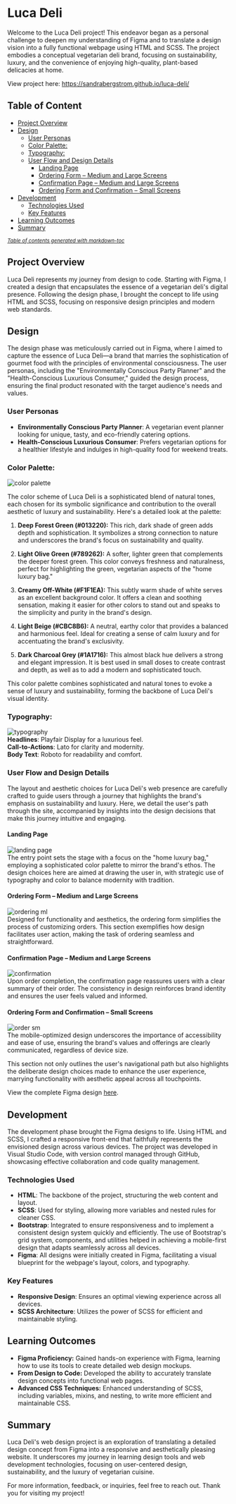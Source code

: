 # Luca Deli

Welcome to the Luca Deli project! This endeavor began as a personal challenge to deepen my understanding of Figma and to translate a design vision into a fully functional webpage using HTML and SCSS. The project embodies a conceptual vegetarian deli brand, focusing on sustainability, luxury, and the convenience of enjoying high-quality, plant-based delicacies at home.

View project here: https://sandrabergstrom.github.io/luca-deli/

## Table of Content

  * [Project Overview](#project-overview)
  * [Design](#design)
    + [User Personas](#user-personas)
    + [Color Palette:](#color-palette-)
    + [Typography:](#typography-)
    + [User Flow and Design Details](#user-flow-and-design-details)
      - [Landing Page](#landing-page)
      - [Ordering Form – Medium and Large Screens](#ordering-form---medium-and-large-screens)
      - [Confirmation Page – Medium and Large Screens](#confirmation-page---medium-and-large-screens)
      - [Ordering Form and Confirmation – Small Screens](#ordering-form-and-confirmation---small-screens)
  * [Development](#development)
    + [Technologies Used](#technologies-used)
    + [Key Features](#key-features)
  * [Learning Outcomes](#learning-outcomes)
  * [Summary](#summary)

<small><i><a href='http://ecotrust-canada.github.io/markdown-toc/'>Table of contents generated with markdown-toc</a></i></small>

## Project Overview

Luca Deli represents my journey from design to code. Starting with Figma, I created a design that encapsulates the essence of a vegetarian deli's digital presence. Following the design phase, I brought the concept to life using HTML and SCSS, focusing on responsive design principles and modern web standards.

## Design

The design phase was meticulously carried out in Figma, where I aimed to capture the essence of Luca Deli—a brand that marries the sophistication of gourmet food with the principles of environmental consciousness. The user personas, including the "Environmentally Conscious Party Planner" and the "Health-Conscious Luxurious Consumer," guided the design process, ensuring the final product resonated with the target audience's needs and values.

### User Personas

- **Environmentally Conscious Party Planner**: A vegetarian event planner looking for unique, tasty, and eco-friendly catering options.
- **Health-Conscious Luxurious Consumer**: Prefers vegetarian options for a healthier lifestyle and indulges in high-quality food for weekend treats.

### Color Palette:

![color palette](/assets/images/doc/color-scheme.jpg)<br>

The color scheme of Luca Deli is a sophisticated blend of natural tones, each chosen for its symbolic significance and contribution to the overall aesthetic of luxury and sustainability. Here's a detailed look at the palette:

1. **Deep Forest Green (#013220):** This rich, dark shade of green adds depth and sophistication. It symbolizes a strong connection to nature and underscores the brand's focus on sustainability and quality.

2. **Light Olive Green (#789262):** A softer, lighter green that complements the deeper forest green. This color conveys freshness and naturalness, perfect for highlighting the green, vegetarian aspects of the "home luxury bag."

3. **Creamy Off-White (#F1F1EA):** This subtly warm shade of white serves as an excellent background color. It offers a clean and soothing sensation, making it easier for other colors to stand out and speaks to the simplicity and purity in the brand's design.

4. **Light Beige (#CBC8B6):** A neutral, earthy color that provides a balanced and harmonious feel. Ideal for creating a sense of calm luxury and for accentuating the brand's exclusivity.

5. **Dark Charcoal Grey (#1A1716):** This almost black hue delivers a strong and elegant impression. It is best used in small doses to create contrast and depth, as well as to add a modern and sophisticated touch.

This color palette combines sophisticated and natural tones to evoke a sense of luxury and sustainability, forming the backbone of Luca Deli's visual identity.

### Typography:

![typography](/assets/images/doc/fonts.png)<br>
**Headlines**: Playfair Display for a luxurious feel.<br>
**Call-to-Actions**: Lato for clarity and modernity.<br>
**Body Text**: Roboto for readability and comfort.

### User Flow and Design Details

The layout and aesthetic choices for Luca Deli's web presence are carefully crafted to guide users through a journey that highlights the brand's emphasis on sustainability and luxury. Here, we detail the user's path through the site, accompanied by insights into the design decisions that make this journey intuitive and engaging.

#### Landing Page

![landing page](/assets/images/doc/landingpage.png)<br>
The entry point sets the stage with a focus on the "home luxury bag," employing a sophisticated color palette to mirror the brand's ethos. The design choices here are aimed at drawing the user in, with strategic use of typography and color to balance modernity with tradition.

#### Ordering Form – Medium and Large Screens

![ordering ml](/assets/images/doc/booking.png)<br>
Designed for functionality and aesthetics, the ordering form simplifies the process of customizing orders. This section exemplifies how design facilitates user action, making the task of ordering seamless and straightforward.

#### Confirmation Page – Medium and Large Screens

![confirmation](/assets/images/doc/confirm.png)<br>
Upon order completion, the confirmation page reassures users with a clear summary of their order. The consistency in design reinforces brand identity and ensures the user feels valued and informed.

#### Ordering Form and Confirmation – Small Screens

![order sm](/assets/images/doc/confirm-mobile.png)<br>
The mobile-optimized design underscores the importance of accessibility and ease of use, ensuring the brand's values and offerings are clearly communicated, regardless of device size.

This section not only outlines the user's navigational path but also highlights the deliberate design choices made to enhance the user experience, marrying functionality with aesthetic appeal across all touchpoints.

View the complete Figma design [here](https://www.figma.com/file/8UQXTDyFDgVEoU50DqRkoe/Luca-Deli).

## Development

The development phase brought the Figma designs to life. Using HTML and SCSS, I crafted a responsive front-end that faithfully represents the envisioned design across various devices. The project was developed in Visual Studio Code, with version control managed through GitHub, showcasing effective collaboration and code quality management.

### Technologies Used

- **HTML**: The backbone of the project, structuring the web content and layout.
- **SCSS**: Used for styling, allowing more variables and nested rules for cleaner CSS.
- **Bootstrap**: Integrated to ensure responsiveness and to implement a consistent design system quickly and efficiently. The use of Bootstrap's grid system, components, and utilities helped in achieving a mobile-first design that adapts seamlessly across all devices.
- **Figma**: All designs were initially created in Figma, facilitating a visual blueprint for the webpage's layout, colors, and typography.

### Key Features

- **Responsive Design**: Ensures an optimal viewing experience across all devices.
- **SCSS Architecture**: Utilizes the power of SCSS for efficient and maintainable styling.

## Learning Outcomes

- **Figma Proficiency:** Gained hands-on experience with Figma, learning how to use its tools to create detailed web design mockups.
- **From Design to Code:** Developed the ability to accurately translate design concepts into functional web pages.
- **Advanced CSS Techniques:** Enhanced understanding of SCSS, including variables, mixins, and nesting, to write more efficient and maintainable CSS.

## Summary

Luca Deli's web design project is an exploration of translating a detailed design concept from Figma into a responsive and aesthetically pleasing website. It underscores my journey in learning design tools and web development technologies, focusing on user-centered design, sustainability, and the luxury of vegetarian cuisine.

For more information, feedback, or inquiries, feel free to reach out. Thank you for visiting my project!
